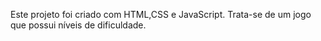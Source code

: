 Este projeto foi criado com HTML,CSS e JavaScript. Trata-se de um jogo que possui níveis de dificuldade.